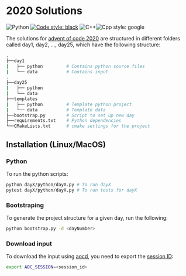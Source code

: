 # 2020 Solutions
![Python](https://github.com/ivobatkovic/advent-of-code/workflows/Python/badge.svg)
[![Code style: black](https://img.shields.io/badge/code%20style-black-000000.svg)](https://github.com/psf/black)
![C++](https://github.com/ivobatkovic/advent-of-code/workflows/C++/badge.svg)![Cpp style: google](https://img.shields.io/badge/clang%20format-google-000000.svg)


The solutions for [advent of code 2020](https://adventofcode.com/2020) are structured in different folders called day1, day2, ..., day25, which have the following structure:
```bash
.
├──day1
|   ├── python         # Contains python source files
|   └── data           # Contains input 
.
├──day25
|   ├── python      
|   └── data   
├──templates               
|   ├── python         # Template python project     
|   └── data           # Template data
├──bootstrap.py        # Script to set up new day
├──requirements.txt    # Python dependencies
└──CMakeLists.txt      # cmake settings for the project
```

## Installation (Linux/MacOS)

### Python
To run the python scripts:
```bash
python dayX/python/dayX.py # To run dayX
pytest dayX/python/dayX.py # To run tests for dayX
```
### Bootstraping
To generate the project structure for a given day, run the following:
```bash
python bootstrap.py -d <dayNumber>
```

### Download input
To download the input using [aocd](https://github.com/wimglenn/advent-of-code-data), you need to export the [session ID](https://github.com/wimglenn/advent-of-code-wim/issues/1):
```bash
export AOC_SESSION=<session_id>
```
